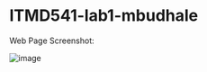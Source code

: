 # ITMD541-lab1-mbudhale

Web Page Screenshot:

![image](https://github.com/mohinivbudhale/ITMD541-lab1-mbudhale/assets/143038221/ff0bfcce-9754-4c1d-9563-ec339bac9704)
